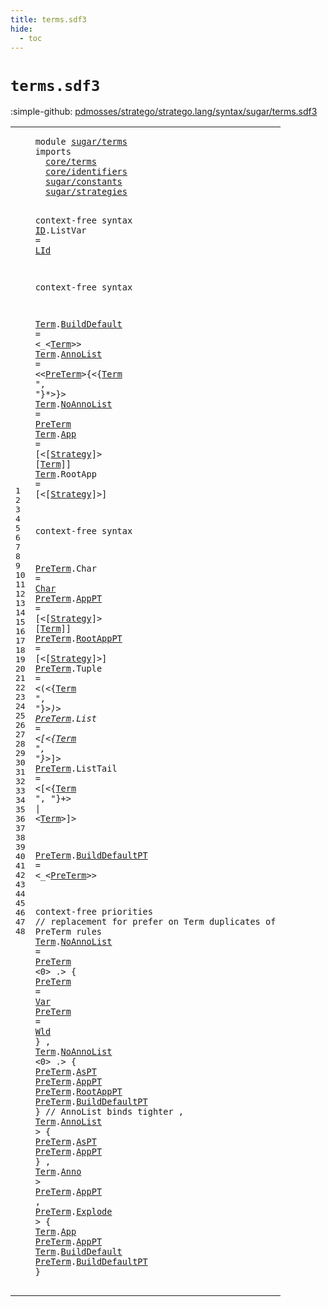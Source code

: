```yaml
---
title: terms.sdf3
hide:
  - toc
---
```


# `terms.sdf3`

:simple-github: [pdmosses/stratego/stratego.lang/syntax/sugar/terms.sdf3]

[pdmosses/stratego/stratego.lang/syntax/sugar/terms.sdf3]: https://github.com/pdmosses/stratego/blob/master/stratego.lang/syntax/sugar/terms.sdf3 "The source file on GitHub"

<div class="sdf3"><table class="highlighttable"><tbody><tr><td class="linenos"><div class="linenodiv"><pre><span></span>1
2
3
4
5
6
7
8
9
10
11
12
13
14
15
16
17
18
19
20
21
22
23
24
25
26
27
28
29
30
31
32
33
34
35
36
37
38
39
40
41
42
43
44
45
46
47
48
</pre></div></td>
<td class="code"><pre><code><span class="keyword">module</span> <a href="../strategies.sdf3#sugar/terms_101_112" id="sugar/terms_7_18" title="Referenced at ../strategies.sdf3 line 7">sugar/terms</a>
<span class="keyword">imports</span>
  <a href="../../core/terms.sdf3#core/terms_7_17" id="core/terms_29_39" title="Defined at ../../core/terms.sdf3 line 1">core/terms</a>
  <a href="../../core/identifiers.sdf3#core/identifiers_7_23" id="core/identifiers_42_58" title="Defined at ../../core/identifiers.sdf3 line 1">core/identifiers</a>
  <a href="../constants.sdf3#sugar/constants_7_22" id="sugar/constants_61_76" title="Defined at ../constants.sdf3 line 1">sugar/constants</a>
  <a href="../strategies.sdf3#sugar/strategies_7_23" id="sugar/strategies_79_95" title="Defined at ../strategies.sdf3 line 1">sugar/strategies</a>

<span class="keyword">context-free syntax</span>
  <a href="../strategies.sdf3#ID_589_591" id="ID_119_121" title="Referenced at ../strategies.sdf3 line 33">ID</a>.<span class="cons_Constructor"><span id="ListVar_122_129" title="Not referenced locally, nor via imports">ListVar</span></span>        = <a href="../../core/identifiers.sdf3#LId_423_426" id="LId_139_142" title="Defined at ../../core/identifiers.sdf3 line 16, 22">LId</a>

<span class="keyword">context-free syntax</span>

  <a href="#Term_1098_1102" id="Term_167_171" title="Referenced at line 48; ../strategies.sdf3 line 68">Term</a>.<span class="cons_Constructor"><a href="#BuildDefault_1103_1115" id="BuildDefault_172_184" title="Referenced at line 48; ../../gradual-types/terms.sdf3 line 13">BuildDefault</a></span> = &lt;<span class="cons_String">_</span>&lt;<a href="#Term_167_171" id="Term_190_194" title="Defined at line 13, 14, 15, 16, 17, 32">Term</a>&gt;&gt;
  <a href="#Term_1098_1102" id="Term_199_203" title="Referenced at line 48; ../strategies.sdf3 line 68">Term</a>.<span class="cons_Constructor"><a href="#AnnoList_973_981" id="AnnoList_204_212" title="Referenced at line 43">AnnoList</a></span>     = &lt;&lt;<a href="#PreTerm_382_389" id="PreTerm_221_228" title="Defined at line 21, 22, 23, 24, 25, 26, 28, 33, 34">PreTerm</a>&gt;<span class="cons_String">{</span>&lt;{<a href="#Term_167_171" id="Term_232_236" title="Defined at line 13, 14, 15, 16, 17, 32">Term</a> <span class="cons_Lit">", "</span>}*&gt;<span class="cons_String">}</span>&gt;
  <a href="#Term_1098_1102" id="Term_249_253" title="Referenced at line 48; ../strategies.sdf3 line 68">Term</a>.<span class="cons_Constructor"><a href="#NoAnnoList_832_842" id="NoAnnoList_254_264" title="Referenced at line 36">NoAnnoList</a></span>   = <a href="#PreTerm_382_389" id="PreTerm_269_276" title="Defined at line 21, 22, 23, 24, 25, 26, 28, 33, 34">PreTerm</a>
  <a href="#Term_1098_1102" id="Term_279_283" title="Referenced at line 48; ../strategies.sdf3 line 68">Term</a>.<span class="cons_Constructor"><a href="#App_1080_1083" id="App_284_287" title="Referenced at line 48; ../../gradual-types/terms.sdf3 line 13">App</a></span>          = [<span class="cons_String">&lt;</span>[<a href="../strategies.sdf3#Strategy_645_653" id="Strategy_302_310" title="Defined at ../strategies.sdf3 line 38, 41, 42, 43, 45, 46, 47, 48, 50, 51, 52, 56, 57, 58, 59, 60, 61, 62, 63, 64, 65, 66, 67, 68, 70, 76, 77, 78, 79, 80, 81, 82, 83, 84, 88, 93">Strategy</a>]<span class="cons_String">&gt;</span> [<a href="#Term_167_171" id="Term_314_318" title="Defined at line 13, 14, 15, 16, 17, 32">Term</a>]]
  <a href="#Term_1098_1102" id="Term_323_327" title="Referenced at line 48; ../strategies.sdf3 line 68">Term</a>.<span class="cons_Constructor"><span id="RootApp_328_335" title="Not referenced locally, nor via imports">RootApp</span></span>      = [<span class="cons_String">&lt;</span>[<a href="../strategies.sdf3#Strategy_645_653" id="Strategy_346_354" title="Defined at ../strategies.sdf3 line 38, 41, 42, 43, 45, 46, 47, 48, 50, 51, 52, 56, 57, 58, 59, 60, 61, 62, 63, 64, 65, 66, 67, 68, 70, 76, 77, 78, 79, 80, 81, 82, 83, 84, 88, 93">Strategy</a>]<span class="cons_String">&gt;</span>]

<span class="keyword">context-free syntax</span>

  <a href="#PreTerm_1116_1123" id="PreTerm_382_389" title="Referenced at line 48">PreTerm</a>.<span class="cons_Constructor"><span id="Char_390_394" title="Not referenced locally, nor via imports">Char</span></span>      = <a href="../constants.sdf3#Char_109_113" id="Char_402_406" title="Defined at ../constants.sdf3 line 8, 10">Char</a>
  <a href="#PreTerm_1116_1123" id="PreTerm_409_416" title="Referenced at line 48">PreTerm</a>.<span class="cons_Constructor"><a href="#AppPT_1092_1097" id="AppPT_417_422" title="Referenced at line 48; ../../gradual-types/terms.sdf3 line 13">AppPT</a></span>     = [<span class="cons_String">&lt;</span>[<a href="../strategies.sdf3#Strategy_645_653" id="Strategy_432_440" title="Defined at ../strategies.sdf3 line 38, 41, 42, 43, 45, 46, 47, 48, 50, 51, 52, 56, 57, 58, 59, 60, 61, 62, 63, 64, 65, 66, 67, 68, 70, 76, 77, 78, 79, 80, 81, 82, 83, 84, 88, 93">Strategy</a>]<span class="cons_String">&gt;</span> [<a href="#Term_167_171" id="Term_444_448" title="Defined at line 13, 14, 15, 16, 17, 32">Term</a>]]
  <a href="#PreTerm_1116_1123" id="PreTerm_453_460" title="Referenced at line 48">PreTerm</a>.<span class="cons_Constructor"><a href="#RootAppPT_899_908" id="RootAppPT_461_470" title="Referenced at line 39">RootAppPT</a></span> = [<span class="cons_String">&lt;</span>[<a href="../strategies.sdf3#Strategy_645_653" id="Strategy_476_484" title="Defined at ../strategies.sdf3 line 38, 41, 42, 43, 45, 46, 47, 48, 50, 51, 52, 56, 57, 58, 59, 60, 61, 62, 63, 64, 65, 66, 67, 68, 70, 76, 77, 78, 79, 80, 81, 82, 83, 84, 88, 93">Strategy</a>]<span class="cons_String">&gt;</span>]
  <a href="#PreTerm_1116_1123" id="PreTerm_490_497" title="Referenced at line 48">PreTerm</a>.<span class="cons_Constructor"><span id="Tuple_498_503" title="Not referenced locally, nor via imports">Tuple</span></span>     = &lt;<span class="cons_String">(</span>&lt;{<a href="#Term_167_171" id="Term_514_518" title="Defined at line 13, 14, 15, 16, 17, 32">Term</a> <span class="cons_Lit">", "</span>}*&gt;<span class="cons_String">)</span>&gt;
  <a href="#PreTerm_1116_1123" id="PreTerm_531_538" title="Referenced at line 48">PreTerm</a>.<span class="cons_Constructor"><span id="List_539_543" title="Not referenced locally, nor via imports">List</span></span>      = &lt;<span class="cons_String">[</span>&lt;{<a href="#Term_167_171" id="Term_555_559" title="Defined at line 13, 14, 15, 16, 17, 32">Term</a> <span class="cons_Lit">", "</span>}*&gt;<span class="cons_String">]</span>&gt;
  <a href="#PreTerm_1116_1123" id="PreTerm_572_579" title="Referenced at line 48">PreTerm</a>.<span class="cons_Constructor"><span id="ListTail_580_588" title="Not referenced locally, nor via imports">ListTail</span></span>  = &lt;<span class="cons_String">[</span>&lt;{<a href="#Term_167_171" id="Term_596_600" title="Defined at line 13, 14, 15, 16, 17, 32">Term</a> <span class="cons_Lit">", "</span>}+&gt; <span class="cons_String">|</span> &lt;<a href="#Term_167_171" id="Term_612_616" title="Defined at line 13, 14, 15, 16, 17, 32">Term</a>&gt;<span class="cons_String">]</span>&gt;

  <a href="#PreTerm_1116_1123" id="PreTerm_623_630" title="Referenced at line 48">PreTerm</a>.<span class="cons_Constructor"><a href="#BuildDefaultPT_1124_1138" id="BuildDefaultPT_631_645" title="Referenced at line 48">BuildDefaultPT</a></span> = &lt;<span class="cons_String">_</span>&lt;<a href="#PreTerm_382_389" id="PreTerm_651_658" title="Defined at line 21, 22, 23, 24, 25, 26, 28, 33, 34">PreTerm</a>&gt;&gt;

<span class="keyword">context-free priorities</span>
<span class="layout">// replacement for prefer on Term duplicates of PreTerm rules</span>
  <a href="#Term_1098_1102" id="Term_750_754" title="Referenced at line 48; ../strategies.sdf3 line 68">Term</a>.<span class="cons_Constructor"><a href="#NoAnnoList_832_842" id="NoAnnoList_755_765" title="Referenced at line 36">NoAnnoList</a></span> = <a href="#PreTerm_382_389" id="PreTerm_768_775" title="Defined at line 21, 22, 23, 24, 25, 26, 28, 33, 34">PreTerm</a> &lt;0&gt; .&gt; {
    <a href="#PreTerm_1116_1123" id="PreTerm_789_796" title="Referenced at line 48">PreTerm</a> = <a href="../../core/terms.sdf3#Var_86_89" id="Var_799_802" title="Defined at ../../core/terms.sdf3 line 7, 9">Var</a>
    <a href="#PreTerm_1116_1123" id="PreTerm_807_814" title="Referenced at line 48">PreTerm</a> = <a href="../../core/terms.sdf3#Wld_90_93" id="Wld_817_820" title="Defined at ../../core/terms.sdf3 line 7, 11">Wld</a>
  }
, <a href="#Term_167_171" id="Term_827_831" title="Defined at line 13, 14, 15, 16, 17, 32">Term</a>.<span class="cons_Constructor"><a href="#NoAnnoList_254_264" id="NoAnnoList_832_842" title="Defined at line 15, 32">NoAnnoList</a></span> &lt;0&gt; .&gt; {
    <a href="#PreTerm_382_389" id="PreTerm_856_863" title="Defined at line 21, 22, 23, 24, 25, 26, 28, 33, 34">PreTerm</a>.<span class="cons_Constructor"><a href="../../core/terms.sdf3#AsPT_674_678" id="AsPT_864_868" title="Defined at ../../core/terms.sdf3 line 33">AsPT</a></span>
    <a href="#PreTerm_382_389" id="PreTerm_873_880" title="Defined at line 21, 22, 23, 24, 25, 26, 28, 33, 34">PreTerm</a>.<span class="cons_Constructor"><a href="#AppPT_417_422" id="AppPT_881_886" title="Defined at line 22">AppPT</a></span>
    <a href="#PreTerm_382_389" id="PreTerm_891_898" title="Defined at line 21, 22, 23, 24, 25, 26, 28, 33, 34">PreTerm</a>.<span class="cons_Constructor"><a href="#RootAppPT_461_470" id="RootAppPT_899_908" title="Defined at line 23">RootAppPT</a></span>
    <a href="#PreTerm_382_389" id="PreTerm_913_920" title="Defined at line 21, 22, 23, 24, 25, 26, 28, 33, 34">PreTerm</a>.<span class="cons_Constructor"><a href="#BuildDefaultPT_631_645" id="BuildDefaultPT_921_935" title="Defined at line 28">BuildDefaultPT</a></span>
  }
<span class="layout">// AnnoList binds tighter</span>
, <a href="#Term_167_171" id="Term_968_972" title="Defined at line 13, 14, 15, 16, 17, 32">Term</a>.<span class="cons_Constructor"><a href="#AnnoList_204_212" id="AnnoList_973_981" title="Defined at line 14">AnnoList</a></span> &gt; {
    <a href="#PreTerm_382_389" id="PreTerm_990_997" title="Defined at line 21, 22, 23, 24, 25, 26, 28, 33, 34">PreTerm</a>.<span class="cons_Constructor"><a href="../../core/terms.sdf3#AsPT_674_678" id="AsPT_998_1002" title="Defined at ../../core/terms.sdf3 line 33">AsPT</a></span>
    <a href="#PreTerm_382_389" id="PreTerm_1007_1014" title="Defined at line 21, 22, 23, 24, 25, 26, 28, 33, 34">PreTerm</a>.<span class="cons_Constructor"><a href="#AppPT_417_422" id="AppPT_1015_1020" title="Defined at line 22">AppPT</a></span>
  }
, <a href="#Term_167_171" id="Term_1027_1031" title="Defined at line 13, 14, 15, 16, 17, 32">Term</a>.<span class="cons_Constructor"><a href="../../core/terms.sdf3#Anno_274_278" id="Anno_1032_1036" title="Defined at ../../core/terms.sdf3 line 18">Anno</a></span> &gt; <a href="#PreTerm_382_389" id="PreTerm_1039_1046" title="Defined at line 21, 22, 23, 24, 25, 26, 28, 33, 34">PreTerm</a>.<span class="cons_Constructor"><a href="#AppPT_417_422" id="AppPT_1047_1052" title="Defined at line 22">AppPT</a></span>
, <a href="#PreTerm_382_389" id="PreTerm_1055_1062" title="Defined at line 21, 22, 23, 24, 25, 26, 28, 33, 34">PreTerm</a>.<span class="cons_Constructor"><a href="../../core/terms.sdf3#Explode_636_643" id="Explode_1063_1070" title="Defined at ../../core/terms.sdf3 line 32">Explode</a></span> &gt; { <a href="#Term_167_171" id="Term_1075_1079" title="Defined at line 13, 14, 15, 16, 17, 32">Term</a>.<span class="cons_Constructor"><a href="#App_284_287" id="App_1080_1083" title="Defined at line 16">App</a></span> <a href="#PreTerm_382_389" id="PreTerm_1084_1091" title="Defined at line 21, 22, 23, 24, 25, 26, 28, 33, 34">PreTerm</a>.<span class="cons_Constructor"><a href="#AppPT_417_422" id="AppPT_1092_1097" title="Defined at line 22">AppPT</a></span> <a href="#Term_167_171" id="Term_1098_1102" title="Defined at line 13, 14, 15, 16, 17, 32">Term</a>.<span class="cons_Constructor"><a href="#BuildDefault_172_184" id="BuildDefault_1103_1115" title="Defined at line 13">BuildDefault</a></span> <a href="#PreTerm_382_389" id="PreTerm_1116_1123" title="Defined at line 21, 22, 23, 24, 25, 26, 28, 33, 34">PreTerm</a>.<span class="cons_Constructor"><a href="#BuildDefaultPT_631_645" id="BuildDefaultPT_1124_1138" title="Defined at line 28">BuildDefaultPT</a></span> }
</code></pre></td></tr></tbody></table></div>